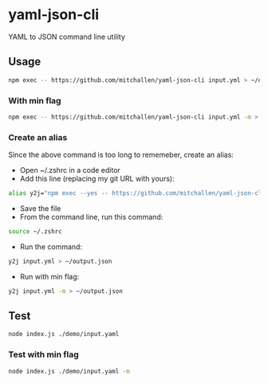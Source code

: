 yaml-json-cli
==
YAML to JSON command line utility

## Usage

```sh
npm exec -- https://github.com/mitchallen/yaml-json-cli input.yml > ~/output.json
```

### With min flag

```sh
npm exec -- https://github.com/mitchallen/yaml-json-cli input.yml -m > ~/output.json
```

### Create an alias

Since the above command is too long to rememeber, create an alias:

* Open ~/.zshrc in a code editor
* Add this line (replacing my git URL with yours):

```sh
alias y2j="npm exec --yes -- https://github.com/mitchallen/yaml-json-cli";
```

* Save the file
* From the command line, run this command:
```sh
source ~/.zshrc
```
* Run the command:
```sh
y2j input.yml > ~/output.json
```
* Run with min flag:
```sh
y2j input.yml -m > ~/output.json
```

## Test

```sh
node index.js ./demo/input.yaml
```

### Test with min flag

```sh
node index.js ./demo/input.yaml -m
```
